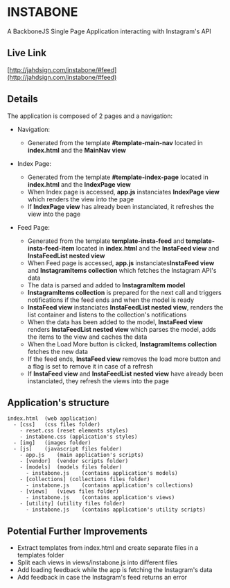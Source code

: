 # INSTABONE
A BackboneJS Single Page Application interacting with Instagram's API

## Live Link
[http://jahdsign.com/instabone/#feed](http://jahdsign.com/instabone/#feed)

## Details
The application is composed of 2 pages and a navigation:

- Navigation:
  - Generated from the template **#template-main-nav** located in **index.html** and the **MainNav view**

- Index Page:
  - Generated from the template **#template-index-page** located in **index.html** and the **IndexPage view**
  - When Index page is accessed, **app.js** instanciates **IndexPage view** which renders the view into the page
  - If **IndexPage view** has already been instanciated, it refreshes the view into the page

- Feed Page:
  - Generated from the template **template-insta-feed** and **template-insta-feed-item** located in **index.html** and the **InstaFeed view** and **InstaFeedList nested view**
  - When Feed page is accessed, **app.js** instanciates**InstaFeed view** and **InstagramItems collection** which fetches the Instagram API's data
  - The data is parsed and added to **InstagramItem model**
  - **InstagramItems collection** is prepared for the next call and triggers notifications if the feed ends and when the model is ready
  - **InstaFeed view** instanciates **InstaFeedList nested view**, renders the list container and listens to the collection's notifications
  - When the data has been added to the model, **InstaFeed view** renders **InstaFeedList nested view** which parses the model, adds the items to the view and caches the data
  - When the Load More button is clicked, **InstagramItems collection** fetches the new data
  - If the feed ends, **InstaFeed view** removes the load more button and a flag is set to remove it in case of a refresh
  - If **InstaFeed view** and **InstaFeedList nested view** have already been instanciated, they refresh the views into the page

## Application's structure
```
index.html	(web application)
  - [css]	(css files folder)
    - reset.css	(reset elements styles)
    - instabone.css	(application's styles)
  - [img]	(images folder)
  - [js]	(javascript files folder)
    - app.js	(main application's scripts)
    - [vendor]	(vendor scripts folder)
    - [models]	(models files folder)
      - instabone.js	(contains application's models)
    - [collections]	(collections files folder)
      - instabone.js	(contains application's collections)
    - [views]	(views files folder)
      - instabone.js	(contains application's views)
    - [utility]	(utility files folder)
      - instabone.js	(contains application's utility scripts)
```

## Potential Further Improvements
  - Extract templates from index.html and create separate files in a templates folder
  - Split each views in views/instabone.js into different files
  - Add loading feedback while the app is fetching the Instagram's data
  - Add feedback in case the Instagram's feed returns an error